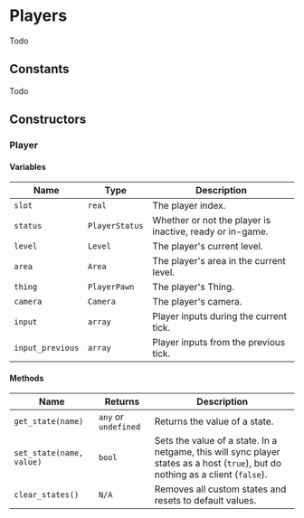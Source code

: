 # Players

Todo

## Constants

Todo

## Constructors

### Player

#### Variables

| Name | Type | Description |
| ---- | ---- | ----------- |
| `slot` | `real` | The player index. |
| `status` | `PlayerStatus` | Whether or not the player is inactive, ready or in-game. |
| `level` | `Level` | The player's current level. |
| `area` | `Area` | The player's area in the current level. |
| `thing` | `PlayerPawn` | The player's Thing. |
| `camera` | `Camera` | The player's camera. |
| `input` | `array` | Player inputs during the current tick. |
| `input_previous` | `array` | Player inputs from the previous tick. |

#### Methods

| Name | Returns | Description |
| ---- | ------- | ----------- |
| `get_state(name)` | `any` or `undefined` | Returns the value of a state. |
| `set_state(name, value)` | `bool` | Sets the value of a state. In a netgame, this will sync player states as a host (`true`), but do nothing as a client (`false`). |
| `clear_states()` | `N/A` | Removes all custom states and resets to default values. |
